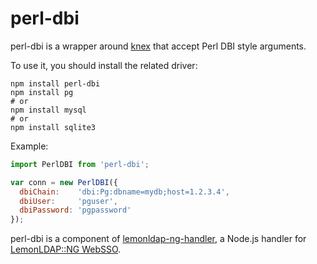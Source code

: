 # perl-dbi

perl-dbi is a wrapper around [knex](http://knexjs.org/)
that accept Perl DBI style arguments.

To use it, you should install the related driver:
```shell
npm install perl-dbi
npm install pg
# or
npm install mysql
# or
npm install sqlite3
```

Example:
```js
import PerlDBI from 'perl-dbi';

var conn = new PerlDBI({
  dbiChain:    'dbi:Pg:dbname=mydb;host=1.2.3.4',
  dbiUser:     'pguser',
  dbiPassword: 'pgpassword'
});
```

perl-dbi is a component of [lemonldap-ng-handler](https://www.npmjs.com/package/lemonldap-ng-handler),
a Node.js handler for [LemonLDAP::NG WebSSO](https://lemonldap-ng.org).
